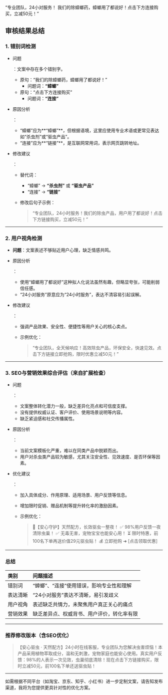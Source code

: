 “专业团队，24小对服务！ 我们的除蟑螂药，蟑螂用了都说好！点击下方连接购买，立减50元！”

## 审核结果总结

### 1. 错别词检测

- 问题

  ：文案中存在多个错别字。

  - 原句：“我们的除蟑螂药，蟑螂用了都说好！”
    - 问题词：**“蟑螂”**
  - 原句：“点击下方连接购买”
    - 问题词：**“连接”**

- 原因分析

  ：

  - “蟑螂”应为**“蟑螂”**，但根据语境，这里应使用专业术语或更常见表达如“杀虫剂”或“驱虫产品”。
  - “连接”应为**“链接”**，是互联网常用词，表示网页跳转地址。

- 修改建议

  ：

  - 替代词：

    - “蟑螂” → **“杀虫剂”** 或 **“驱虫产品”**
    - “连接” → **“链接”**

  - 修改后句子示例：

    > “专业团队，24小时服务！我们的除虫产品，用户用了都说好！点击下方链接购买，立减50元！”

------

### 2. 用户视角检测

- **问题**：文案表述不够贴近用户心理，缺乏情感共鸣。

- 原因分析

  ：

  - 使用“蟑螂用了都说好”这种拟人化说法虽然有趣，但略显夸张，可能削弱信任感。
  - “24小对服务”原意应为“24小时服务”，表达不清容易引起误解。

- 修改建议

  ：

  - 强调产品效果、安全性、便捷性等用户关心的核心卖点。

  - 示例优化：

    > “专业团队，全天候响应！高效除虫产品，环保安全，快速见效。点击下方链接立即抢购，限时优惠立减50元！”

------

### 3. SEO与营销效果综合评估（来自扩展检查）

- 问题

  ：

  - 文案整体转化潜力一般，缺乏差异化亮点和可信度支撑。
  - 没有提供权威认证、客户评价、使用场景说明等内容。
  - 缺乏紧迫感和社交传播属性。

- 原因分析

  ：

  - 当前文案模板化严重，难以在同类产品中脱颖而出。
  - 用户对杀虫类产品较为敏感，尤其关注安全性、见效速度、是否环保等因素。

- 优化建议

  ：

  - 加入具体成分、作用原理、适用场景、用户反馈等信息。

  - 增加限时促销、赠品机制等提升转化率的激励因素。

  - 示例优化：

    > 🐞【安心守护】天然配方，长效驱虫一整夜！
    > ✅ 98%用户反馈一夜清除虫巢！
    > ✅ 无毒无害，宠物宝宝也能安心用！
    > ⏳ 限时特惠，前100名下单再送价值29元驱虫贴！
    > 💰 立即抢购 ➜ [点击领取优惠]

------

### 总结

| 类别     | 问题描述                                   |
| :------- | :----------------------------------------- |
| 错别词   | “蟑螂”、“连接”使用错误，影响专业性和理解   |
| 表达清晰 | “24小对服务”表达不清晰，易引发歧义         |
| 用户视角 | 表述缺乏共情力，未聚焦用户真正关心的痛点   |
| 营销效果 | 缺乏差异点、权威背书、用户评价，转化率有限 |

------

### 推荐修改版本（含SEO优化）

> 【安心驱虫 · 天然配方】24小时在线客服，专业团队为您解决虫害烦恼！本产品采用植物萃取成分，温和无刺激，宠物家庭也能安心使用。真实用户反馈：98%的人表示一次见效，虫巢彻底清除！现在点击下方链接购买，限时立减50元，前100名下单还送驱虫贴！

------

如需根据不同平台（如淘宝、京东、知乎、小红书）进一步定制文案，请告知发布渠道，我将为您提供更具针对性的优化方案。